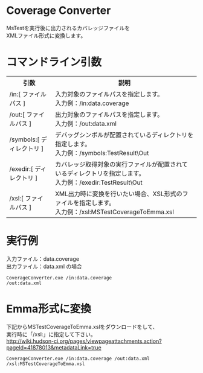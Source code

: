 Coverage Converter
===================  
MsTestを実行後に出力されるカバレッジファイルを  
XMLファイル形式に変換します。  

コマンドライン引数
=================== 
<table>
<tr>
  <th>引数</th>
  <th>説明</th>
</tr>
<tr>
  <td>/in:[ ファイルパス ]</td>
  <td>
    入力対象のファイルパスを指定します。<br />
    入力例：/in:data.coverage
  </td>
</tr>
<tr>
  <td>/out:[ ファイルパス ]</td>
  <td>
    出力対象のファイルパスを指定します。<br />
    入力例：/out:data.xml
  </td>
</tr>
<tr>
  <td>/symbols:[ ディレクトリ ]</td>
  <td>
    デバッグシンボルが配置されているディレクトリを指定します。<br />
    入力例：/symbols:TestResult\Out
  </td>
</tr>
<tr>
  <td>/exedir:[ ディレクトリ ]</td>
  <td>
    カバレッジ取得対象の実行ファイルが配置されているディレクトリを指定します。<br />
    入力例：/exedir:TestResult\Out
  </td>
</tr>
<tr>
  <td>/xsl:[ ファイルパス ]</td>
  <td>
    XML出力時に変換を行いたい場合、XSL形式のファイルを指定します。<br />
    入力例：/xsl:MSTestCoverageToEmma.xsl
  </td>
</tr>
</table>


実行例
=================== 
入力ファイル：data.coverage  
出力ファイル：data.xml の場合  

<code>CoverageConverter.exe /in:data.coverage /out:data.xml</code>

Emma形式に変換
=================== 
下記からMSTestCoverageToEmma.xslをダウンロードをして、  
実行時に「/xsl:」に指定して下さい。  
http://wiki.hudson-ci.org/pages/viewpageattachments.action?pageId=41878013&metadataLink=true  

<code>CoverageConverter.exe /in:data.coverage /out:data.xml /xsl:MSTestCoverageToEmma.xsl</code>

